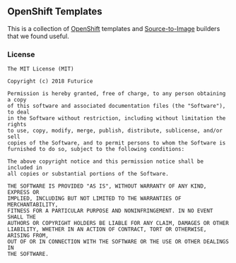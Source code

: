 ## OpenShift Templates

This is a collection of [OpenShift][openshift] templates and
[Source-to-Image][s2i] builders that we found useful.

[openshift]: https://openshift.com
[s2i]: https://github.com/openshift/source-to-image

### License

```
The MIT License (MIT)

Copyright (c) 2018 Futurice

Permission is hereby granted, free of charge, to any person obtaining a copy
of this software and associated documentation files (the "Software"), to deal
in the Software without restriction, including without limitation the rights
to use, copy, modify, merge, publish, distribute, sublicense, and/or sell
copies of the Software, and to permit persons to whom the Software is
furnished to do so, subject to the following conditions:

The above copyright notice and this permission notice shall be included in
all copies or substantial portions of the Software.

THE SOFTWARE IS PROVIDED "AS IS", WITHOUT WARRANTY OF ANY KIND, EXPRESS OR
IMPLIED, INCLUDING BUT NOT LIMITED TO THE WARRANTIES OF MERCHANTABILITY,
FITNESS FOR A PARTICULAR PURPOSE AND NONINFRINGEMENT. IN NO EVENT SHALL THE
AUTHORS OR COPYRIGHT HOLDERS BE LIABLE FOR ANY CLAIM, DAMAGES OR OTHER
LIABILITY, WHETHER IN AN ACTION OF CONTRACT, TORT OR OTHERWISE, ARISING FROM,
OUT OF OR IN CONNECTION WITH THE SOFTWARE OR THE USE OR OTHER DEALINGS IN
THE SOFTWARE.
```
